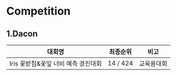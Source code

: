 # Competition

## 1.Dacon

| 대회명 | 최종순위 | 비고 |
| ------ | ------ | ------ |
| Iris 꽃받침&꽃잎 너비 예측 경진대회 | 14 / 424 | 교육용대회 |
